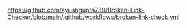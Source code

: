 https://github.com/ayushgupta739/Broken-Link-Checker/blob/main/.github/workflows/broken-link-check.yml
